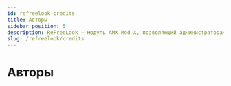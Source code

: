 ```yaml
---
id: refreelook-credits
title: Авторы
sidebar_position: 5
description: ReFreeLook — модуль AMX Mod X, позволяющий администраторам-наблюдателям использовать любые режимы камеры, независимо от значения `mp_forcecamera` или `mp_forcechasecam`. Работает только в последней версии `ReGameDLL_CS`.
slug: /refreelook/credits
---
```


<head>
  <title>ReVoice: Авторы | ReHLDS</title>
</head>

# Авторы
